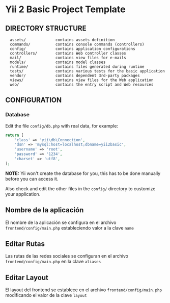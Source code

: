 Yii 2 Basic Project Template
============================

DIRECTORY STRUCTURE
-------------------

      assets/             contains assets definition
      commands/           contains console commands (controllers)
      config/             contains application configurations
      controllers/        contains Web controller classes
      mail/               contains view files for e-mails
      models/             contains model classes
      runtime/            contains files generated during runtime
      tests/              contains various tests for the basic application
      vendor/             contains dependent 3rd-party packages
      views/              contains view files for the Web application
      web/                contains the entry script and Web resources

CONFIGURATION
-------------

### Database

Edit the file `config/db.php` with real data, for example:

```php
return [
    'class' => 'yii\db\Connection',
    'dsn' => 'mysql:host=localhost;dbname=yii2basic',
    'username' => 'root',
    'password' => '1234',
    'charset' => 'utf8',
];
```

**NOTE:** Yii won't create the database for you, this has to be done manually before you can access it.

Also check and edit the other files in the `config/` directory to customize your application.


Nombre de la aplicación
-----------------------

El nombre de la aplicación se configura en el archivo `frontend/config/main.php` estableciendo valor a la clave `name`


Editar Rutas
------------

Las rutas de las redes sociales se configuran en el archivo `frontend/config/main.php` en la clave `aliases`

Editar Layout
-------------

El layout del frontend se establece en el archivo `frontend/config/main.php` modificando el valor de la clave `layout`